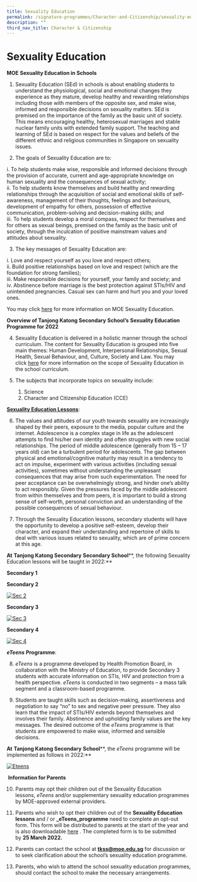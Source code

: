 ```yaml
---
title: Sexuality Education
permalink: /signature-programmes/Character-and-Citizenship/sexuality-education/
description: ""
third_nav_title: Character & Citizenship
---
```

# Sexuality Education
**MOE** **Sexuality Education in Schools**

1.  Sexuality Education (SEd) in schools is about enabling students to understand the physiological, social and emotional changes they experience as they mature, develop healthy and rewarding relationships including those with members of the opposite sex, and make wise, informed and responsible decisions on sexuality matters. SEd is premised on the importance of the family as the basic unit of society. This means encouraging healthy, heterosexual marriages and stable nuclear family units with extended family support. The teaching and learning of SEd is based on respect for the values and beliefs of the different ethnic and religious communities in Singapore on sexuality issues.

2.  The goals of Sexuality Education are to:

i.  To help students make wise, responsible and informed decisions through the provision of accurate, current and age-appropriate knowledge on human sexuality and the consequences of sexual activity;   
ii.  To help students know themselves and build healthy and rewarding relationships through the acquisition of social and emotional skills of self-awareness, management of their thoughts, feelings and behaviours, development of empathy for others, possession of effective communication, problem-solving and decision-making skills; and  
iii.  To help students develop a moral compass, respect for themselves and for others as sexual beings, premised on the family as the basic unit of society, through the inculcation of positive mainstream values and attitudes about sexuality.

3.  The key messages of Sexuality Education are:

i.  Love and respect yourself as you love and respect others;  
ii.  Build positive relationships based on love and respect (which are the foundation for strong families);  
iii.  Make responsible decisions for yourself, your family and society; and  
iv.  Abstinence before marriage is the best protection against STIs/HIV and unintended pregnancies. Casual sex can harm and hurt you and your loved ones.

You may click <a href="https://www.moe.gov.sg/programmes/sexuality-education" target="_blank">here</a> for more information on MOE Sexuality Education.

**Overview of Tanjong Katong Secondary** **School’s** **Sexuality Education Programme for 2022**

4.  Sexuality Education is delivered in a holistic manner through the school curriculum. The content for Sexuality Education is grouped into five main themes: Human Development, Interpersonal Relationships, Sexual Health, Sexual Behaviour, and, Culture, Society and Law. You may click <a href="https://www.moe.gov.sg/programmes/sexuality-education/scope-and-teaching-approach" target="_blank">here</a> for more information on the scope of Sexuality Education in the school curriculum.

5.  The subjects that incorporate topics on sexuality include:
    1.  Science
    2.  Character and Citizenship Education (CCE)

<b><u>Sexuality Education Lessons</u></b>:

6.  The values and attitudes of our youth towards sexuality are increasingly shaped by their peers, exposure to the media, popular culture and the internet. Adolescence is a complex stage in life as the adolescent attempts to find his/her own identity and often struggles with new social relationships. The period of middle adolescence (generally from 15 – 17 years old) can be a turbulent period for adolescents. The gap between physical and emotional/cognitive maturity may result in a tendency to act on impulse, experiment with various activities (including sexual activities), sometimes without understanding the unpleasant consequences that may arise from such experimentation. The need for peer acceptance can be overwhelmingly strong, and hinder one’s ability to act responsibly. Given the pressures faced by the middle adolescent from within themselves and from peers, it is important to build a strong sense of self-worth, personal conviction and an understanding of the possible consequences of sexual behaviour.

7.  Through the Sexuality Education lessons, secondary students will have the opportunity to develop a positive self-esteem, develop their character, and expand their understanding and repertoire of skills to deal with various issues related to sexuality, which are of prime concern at this age.

**At** **Tanjong Katong Secondary** **Secondary School****, the following Sexuality Education lessons will be taught in 2022:**

**Secondary 1**



**Secondary 2**

[![Sec 2](https://tanjongkatongsec.moe.edu.sg/wp-content/uploads/2022/01/Sec-2-1024x315.jpg)](https://tanjongkatongsec.moe.edu.sg/wp-content/uploads/2022/01/Sec-2.jpg)

**Secondary 3** 

[![Sec 3](https://tanjongkatongsec.moe.edu.sg/wp-content/uploads/2022/01/Sec-3-1-1024x525.jpg)](https://tanjongkatongsec.moe.edu.sg/wp-content/uploads/2022/01/Sec-3-1.jpg)

**Secondary 4**

[![Sec 4](https://tanjongkatongsec.moe.edu.sg/wp-content/uploads/2022/01/Sec-4-1-1024x675.jpg)](https://tanjongkatongsec.moe.edu.sg/wp-content/uploads/2022/01/Sec-4-1.jpg)

**_eTeens_** **Programme**:

8.  _eTeens_ is a programme developed by Health Promotion Board, in collaboration with the Ministry of Education, to provide Secondary 3 students with accurate information on STIs, HIV and protection from a health perspective. _eTeens_ is conducted in two segments – a mass talk segment and a classroom-based programme.

9.  Students are taught skills such as decision-making, assertiveness and negotiation to say “no” to sex and negative peer pressure. They also learn that the impact of STIs/HIV extends beyond themselves and involves their family. Abstinence and upholding family values are the key messages. The desired outcome of the _eTeens_ programme is that students are empowered to make wise, informed and sensible decisions.

**At** **Tanjong Katong Secondary** **School****, the _eTeens_ programme will be implemented as follows in 2022:**

[![Eteens](https://tanjongkatongsec.moe.edu.sg/wp-content/uploads/2022/01/eteens-1024x251.jpg)](https://tanjongkatongsec.moe.edu.sg/wp-content/uploads/2022/01/eteens.jpg)

 **Information for Parents**

10.  Parents may opt their children out of the Sexuality Education lessons, _eTeens_ and/or supplementary sexuality education programmes by MOE-approved external providers.

11.  Parents who wish to opt their children out of the **Sexuality Education lessons** and / or **_eTeens_programme** need to complete an opt-out form. This form will be distributed to parents at the start of the year and is also downloadable [here](https://form.gov.sg/61d910ccf46e8700127b89c2) . The completed form is to be submitted by **25 March 2022.**

12.  Parents can contact the school at **tkss@moe.edu.sg** for discussion or to seek clarification about the school’s sexuality education programme.

13.  Parents, who wish to attend the school sexuality education programmes, should contact the school to make the necessary arrangements.
